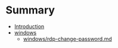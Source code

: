 # Summary

* [Introduction](README.md)
* [windows](windows)
   * [windows/rdp-change-password.md](windowsrdp-change-passwordmd.md)

